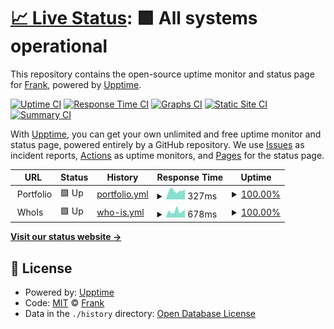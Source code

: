 # [📈 Live Status](https://leranjun.github.io/status): <!--live status--> **🟩 All systems operational**

This repository contains the open-source uptime monitor and status page for [Frank](https://leranjun.github.io/status), powered by [Upptime](https://github.com/upptime/upptime).

[![Uptime CI](https://github.com/leranjun/status/workflows/Uptime%20CI/badge.svg)](https://github.com/leranjun/status/actions?query=workflow%3A%22Uptime+CI%22)
[![Response Time CI](https://github.com/leranjun/status/workflows/Response%20Time%20CI/badge.svg)](https://github.com/leranjun/status/actions?query=workflow%3A%22Response+Time+CI%22)
[![Graphs CI](https://github.com/leranjun/status/workflows/Graphs%20CI/badge.svg)](https://github.com/leranjun/status/actions?query=workflow%3A%22Graphs+CI%22)
[![Static Site CI](https://github.com/leranjun/status/workflows/Static%20Site%20CI/badge.svg)](https://github.com/leranjun/status/actions?query=workflow%3A%22Static+Site+CI%22)
[![Summary CI](https://github.com/leranjun/status/workflows/Summary%20CI/badge.svg)](https://github.com/leranjun/status/actions?query=workflow%3A%22Summary+CI%22)

With [Upptime](https://upptime.js.org), you can get your own unlimited and free uptime monitor and status page, powered entirely by a GitHub repository. We use [Issues](https://github.com/leranjun/status/issues) as incident reports, [Actions](https://github.com/leranjun/status/actions) as uptime monitors, and [Pages](https://leranjun.github.io/status) for the status page.

<!--start: status pages-->
<!-- This summary is generated by Upptime (https://github.com/upptime/upptime) -->
<!-- Do not edit this manually, your changes will be overwritten -->
<!-- prettier-ignore -->
| URL | Status | History | Response Time | Uptime |
| --- | ------ | ------- | ------------- | ------ |
| <img alt="" src="https://icons.duckduckgo.com/ip3/null.ico" height="13"> Portfolio | 🟩 Up | [portfolio.yml](https://github.com/leranjun/status/commits/HEAD/history/portfolio.yml) | <details><summary><img alt="Response time graph" src="./graphs/portfolio/response-time-week.png" height="20"> 327ms</summary><br><a href="https://leranjun.github.io/status/history/portfolio"><img alt="Response time 363" src="https://img.shields.io/endpoint?url=https%3A%2F%2Fraw.githubusercontent.com%2Fleranjun%2Fstatus%2FHEAD%2Fapi%2Fportfolio%2Fresponse-time.json"></a><br><a href="https://leranjun.github.io/status/history/portfolio"><img alt="24-hour response time 331" src="https://img.shields.io/endpoint?url=https%3A%2F%2Fraw.githubusercontent.com%2Fleranjun%2Fstatus%2FHEAD%2Fapi%2Fportfolio%2Fresponse-time-day.json"></a><br><a href="https://leranjun.github.io/status/history/portfolio"><img alt="7-day response time 327" src="https://img.shields.io/endpoint?url=https%3A%2F%2Fraw.githubusercontent.com%2Fleranjun%2Fstatus%2FHEAD%2Fapi%2Fportfolio%2Fresponse-time-week.json"></a><br><a href="https://leranjun.github.io/status/history/portfolio"><img alt="30-day response time 321" src="https://img.shields.io/endpoint?url=https%3A%2F%2Fraw.githubusercontent.com%2Fleranjun%2Fstatus%2FHEAD%2Fapi%2Fportfolio%2Fresponse-time-month.json"></a><br><a href="https://leranjun.github.io/status/history/portfolio"><img alt="1-year response time 363" src="https://img.shields.io/endpoint?url=https%3A%2F%2Fraw.githubusercontent.com%2Fleranjun%2Fstatus%2FHEAD%2Fapi%2Fportfolio%2Fresponse-time-year.json"></a></details> | <details><summary><a href="https://leranjun.github.io/status/history/portfolio">100.00%</a></summary><a href="https://leranjun.github.io/status/history/portfolio"><img alt="All-time uptime 100.00%" src="https://img.shields.io/endpoint?url=https%3A%2F%2Fraw.githubusercontent.com%2Fleranjun%2Fstatus%2FHEAD%2Fapi%2Fportfolio%2Fuptime.json"></a><br><a href="https://leranjun.github.io/status/history/portfolio"><img alt="24-hour uptime 100.00%" src="https://img.shields.io/endpoint?url=https%3A%2F%2Fraw.githubusercontent.com%2Fleranjun%2Fstatus%2FHEAD%2Fapi%2Fportfolio%2Fuptime-day.json"></a><br><a href="https://leranjun.github.io/status/history/portfolio"><img alt="7-day uptime 100.00%" src="https://img.shields.io/endpoint?url=https%3A%2F%2Fraw.githubusercontent.com%2Fleranjun%2Fstatus%2FHEAD%2Fapi%2Fportfolio%2Fuptime-week.json"></a><br><a href="https://leranjun.github.io/status/history/portfolio"><img alt="30-day uptime 100.00%" src="https://img.shields.io/endpoint?url=https%3A%2F%2Fraw.githubusercontent.com%2Fleranjun%2Fstatus%2FHEAD%2Fapi%2Fportfolio%2Fuptime-month.json"></a><br><a href="https://leranjun.github.io/status/history/portfolio"><img alt="1-year uptime 100.00%" src="https://img.shields.io/endpoint?url=https%3A%2F%2Fraw.githubusercontent.com%2Fleranjun%2Fstatus%2FHEAD%2Fapi%2Fportfolio%2Fuptime-year.json"></a></details>
| <img alt="" src="https://icons.duckduckgo.com/ip3/null.ico" height="13"> WhoIs | 🟩 Up | [who-is.yml](https://github.com/leranjun/status/commits/HEAD/history/who-is.yml) | <details><summary><img alt="Response time graph" src="./graphs/who-is/response-time-week.png" height="20"> 678ms</summary><br><a href="https://leranjun.github.io/status/history/who-is"><img alt="Response time 1572" src="https://img.shields.io/endpoint?url=https%3A%2F%2Fraw.githubusercontent.com%2Fleranjun%2Fstatus%2FHEAD%2Fapi%2Fwho-is%2Fresponse-time.json"></a><br><a href="https://leranjun.github.io/status/history/who-is"><img alt="24-hour response time 591" src="https://img.shields.io/endpoint?url=https%3A%2F%2Fraw.githubusercontent.com%2Fleranjun%2Fstatus%2FHEAD%2Fapi%2Fwho-is%2Fresponse-time-day.json"></a><br><a href="https://leranjun.github.io/status/history/who-is"><img alt="7-day response time 678" src="https://img.shields.io/endpoint?url=https%3A%2F%2Fraw.githubusercontent.com%2Fleranjun%2Fstatus%2FHEAD%2Fapi%2Fwho-is%2Fresponse-time-week.json"></a><br><a href="https://leranjun.github.io/status/history/who-is"><img alt="30-day response time 878" src="https://img.shields.io/endpoint?url=https%3A%2F%2Fraw.githubusercontent.com%2Fleranjun%2Fstatus%2FHEAD%2Fapi%2Fwho-is%2Fresponse-time-month.json"></a><br><a href="https://leranjun.github.io/status/history/who-is"><img alt="1-year response time 1572" src="https://img.shields.io/endpoint?url=https%3A%2F%2Fraw.githubusercontent.com%2Fleranjun%2Fstatus%2FHEAD%2Fapi%2Fwho-is%2Fresponse-time-year.json"></a></details> | <details><summary><a href="https://leranjun.github.io/status/history/who-is">100.00%</a></summary><a href="https://leranjun.github.io/status/history/who-is"><img alt="All-time uptime 91.18%" src="https://img.shields.io/endpoint?url=https%3A%2F%2Fraw.githubusercontent.com%2Fleranjun%2Fstatus%2FHEAD%2Fapi%2Fwho-is%2Fuptime.json"></a><br><a href="https://leranjun.github.io/status/history/who-is"><img alt="24-hour uptime 100.00%" src="https://img.shields.io/endpoint?url=https%3A%2F%2Fraw.githubusercontent.com%2Fleranjun%2Fstatus%2FHEAD%2Fapi%2Fwho-is%2Fuptime-day.json"></a><br><a href="https://leranjun.github.io/status/history/who-is"><img alt="7-day uptime 100.00%" src="https://img.shields.io/endpoint?url=https%3A%2F%2Fraw.githubusercontent.com%2Fleranjun%2Fstatus%2FHEAD%2Fapi%2Fwho-is%2Fuptime-week.json"></a><br><a href="https://leranjun.github.io/status/history/who-is"><img alt="30-day uptime 90.43%" src="https://img.shields.io/endpoint?url=https%3A%2F%2Fraw.githubusercontent.com%2Fleranjun%2Fstatus%2FHEAD%2Fapi%2Fwho-is%2Fuptime-month.json"></a><br><a href="https://leranjun.github.io/status/history/who-is"><img alt="1-year uptime 91.18%" src="https://img.shields.io/endpoint?url=https%3A%2F%2Fraw.githubusercontent.com%2Fleranjun%2Fstatus%2FHEAD%2Fapi%2Fwho-is%2Fuptime-year.json"></a></details>

<!--end: status pages-->

[**Visit our status website →**](https://leranjun.github.io/status)

## 📄 License

- Powered by: [Upptime](https://github.com/upptime/upptime)
- Code: [MIT](./LICENSE) © [Frank](https://leranjun.github.io/status)
- Data in the `./history` directory: [Open Database License](https://opendatacommons.org/licenses/odbl/1-0/)
